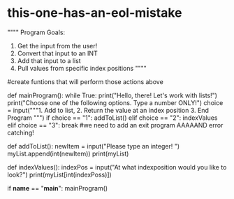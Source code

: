 # this-one-has-an-eol-mistake

""""
Program Goals:
1. Get the input from the user!
2. Convert that input to an INT
3. Add that input to a list
4. Pull values from specific index positions
""""

#create funtions that will perform those actions above

def mainProgram():
    while True:
            print("Hello, there! Let's work with lists!")
            print("Choose one of the following options.  Type a number ONLY!")
            choice = input("""1. Add to list,
2. Return the value at an index position
3. End Program  """)
            if choice == "1":
                addToList()
            elif choice == "2":
                indexValues
            elif choice == "3":
                break
            #we need to add an exit program AAAAAND error catching!



def addToList():
    newItem = input("Please type an integer! ")
    myList.append(int(newItem))
    print(myList)

def indexValues():
    indexPos = input("At what indexposition would you like to look?")
    print(myList[int(indexPoss)])
    
if __name__  == "__main__":
        mainProgram()
